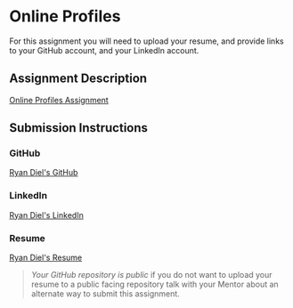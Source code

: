 # Online Profiles
For this assignment you will need to upload your resume, and provide links to your GitHub account, and your LinkedIn account.

## Assignment Description
[Online Profiles Assignment](https://education.launchcode.org/liftoff/assignments/online-profiles/)

## Submission Instructions
 
### GitHub
[Ryan Diel's GitHub](https://github.com/rdiel01)
 
### LinkedIn
[Ryan Diel's LinkedIn](https://www.linkedin.com/in/rad-creative/)

### Resume
[Ryan Diel's Resume](https://github.com/rdiel01/liftoff-assignments/blob/master/C1-Online_Profiles/RyanDiel.pdf)

> *Your GitHub repository is public* if you do not want to upload your resume to a public facing repository talk with your Mentor about an alternate way to submit this assignment.
